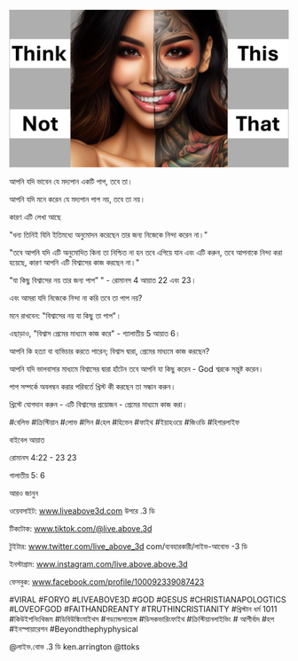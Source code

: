 ![Video cover image](../cover.jpg "cover photo")

আপনি যদি ভাবেন যে মদ্যপান একটি পাপ, তবে তা।

আপনি যদি মনে করেন যে মদ্যপান পাপ নয়, তবে তা নয়।

কারণ এটি লেখা আছে

"ধন্য তিনিই যিনি ইতিমধ্যে অনুমোদন করেছেন তার জন্য নিজেকে নিন্দা করেন না।"

"তবে আপনি যদি এটি অনুমোদিত কিনা তা নিশ্চিত না হন তবে এগিয়ে যান এবং এটি করুন, তবে আপনাকে নিন্দা করা হয়েছে, কারণ আপনি এটি বিশ্বাসের কাজ করছেন না।"

"যা কিছু বিশ্বাসের নয় তার জন্য পাপ” " - রোমানস 4 আয়াত 22 এবং 23।

এবং আমরা যদি নিজেকে নিন্দা না করি তবে তা পাপ নয়?

মনে রাখবেন: "বিশ্বাসের নয় যা কিছু তা পাপ"।

এছাড়াও, "বিশ্বাস প্রেমের মাধ্যমে কাজ করে" - গ্যালাতীয় 5 আয়াত 6।

আপনি কি হত্যা বা ব্যভিচার করতে পারেন; বিশ্বাস দ্বারা, প্রেমের মাধ্যমে কাজ করছেন?

আপনি যদি ভালবাসার মাধ্যমে বিশ্বাসের দ্বারা হাঁটেন তবে আপনি যা কিছু করেন - God শ্বরকে সন্তুষ্ট করেন।

পাপ সম্পর্কে অবলম্বন করার পরিবর্তে খ্রিস্ট কী করছেন তা সন্ধান করুন।

খ্রিস্টে যোগদান করুন - এটি বিশ্বাসের প্রয়োজন - প্রেমের মাধ্যমে কাজ করা।

#বেলিভ #ক্রিস্টিয়ান #লোভ #সিন #হেল #হিভেন #ফাইথ #ইয়াহওয়ে #জিওডি #হিগারলাইফ

বাইবেল আয়াত

রোমানস 4:22 - 23   23  

গালাতীয় 5: 6

আরও জানুন

ওয়েবসাইট: www.liveabove3d.com উপরে .3 ডি

টিকটোক: www.tiktok.com/@live.above.3d

টুইটার: www.twitter.com/live_above_3d com/ব্যবহারকারী/লাইভ-আবোভ -3 ডি

ইনস্টাগ্রাম: www.instagram.com/live.above.above.3d

ফেসবুক: www.facebook.com/profile/100092339087423





  #VIRAL #FORYO #LIVEABOVE3D #GOD #GESUS #CHRISTIANAPOLOGTICS #LOVEOFGOD #FAITHANDREANTY #TRUTHINCRISTIANITY #খ্রিস্টান ধর্ম 1011 #কিউইশনিংথিজম #ডিবিউঙ্কিংমাইথস #গড্যান্ডসায়েন্স #ডিসকভারিংফাইথ #ক্রিস্টিয়ানলাইভিং # আশীর্বাদ #হপ #ইনস্পায়ারেশন #Beyondthephyphysical

@লাইভ.বোভ .3 ডি ken.arrington @ttoks
